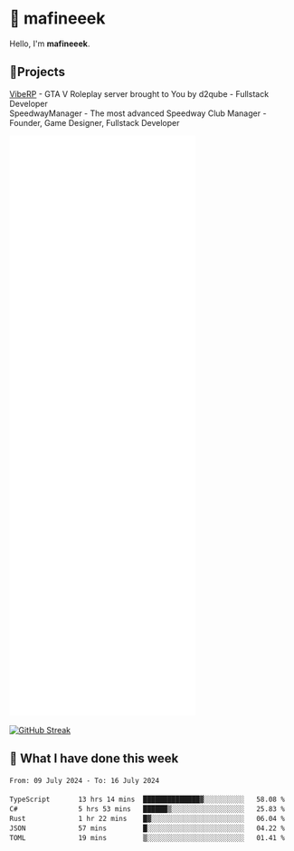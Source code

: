 # 👋 mafineeek
Hello, I'm **mafineeek**.

## 📝Projects

[VibeRP](https://v-rp.pl) - GTA V Roleplay server brought to You by d2qube - Fullstack Developer<br/>
SpeedwayManager - The most advanced Speedway Club Manager - Founder, Game Designer, Fullstack Developer


![](./github-metrics.svg)

[![GitHub Streak](https://streak-stats.demolab.com/?user=mafineeek)](https://git.io/streak-stats)

## 📰 What I have done this week
<!--START_SECTION:waka-->

```txt
From: 09 July 2024 - To: 16 July 2024

TypeScript       13 hrs 14 mins  ██████████████▓░░░░░░░░░░   58.08 %
C#               5 hrs 53 mins   ██████▒░░░░░░░░░░░░░░░░░░   25.83 %
Rust             1 hr 22 mins    █▓░░░░░░░░░░░░░░░░░░░░░░░   06.04 %
JSON             57 mins         █░░░░░░░░░░░░░░░░░░░░░░░░   04.22 %
TOML             19 mins         ▒░░░░░░░░░░░░░░░░░░░░░░░░   01.41 %
```

<!--END_SECTION:waka-->
